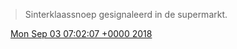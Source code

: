> Sinterklaassnoep gesignaleerd in de supermarkt\.

<img src="../../media/tweet.ico" width="12" /> [Mon Sep 03 07:02:07 +0000 2018](https://twitter.com/DromerDenker/status/1036509627402342400)